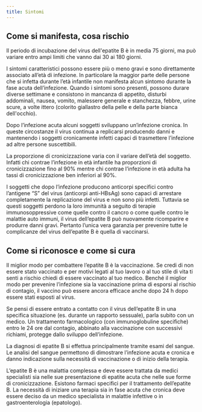 ```yaml
---
title: Sintomi
---
```


## Come si manifesta, cosa rischio

Il periodo di incubazione del virus dell'epatite B è in media 75 giorni, ma può variare entro ampi limiti che vanno dai 30 ai 180 giorni.

I sintomi caratteristici possono essere più o meno gravi e sono direttamente associato all’età di infezione. In particolare la maggior parte delle persone che si infetta durante l’età infantile non manifesta alcun sintomo durante la fase acuta dell’infezione. Quando i sintomi sono presenti, possono durare diverse settimane e consistono in mancanza di appetito, disturbi addominali, nausea, vomito, malessere generale e stanchezza, febbre, urine scure, a volte ittero (colorito giallastro della pelle e della parte bianca dell'occhio).

Dopo l’infezione acuta alcuni soggetti sviluppano un’infezione cronica. In queste circostanze il virus continua a replicarsi producendo danni e mantenendo i soggetti cronicamente infetti capaci di trasmettere l’infezione ad altre persone suscettibili.

La proporzione di cronicizzazione varia con il variare dell’età del soggetto. Infatti chi contrae l’infezione in età infantile ha proporzioni di cronicizzazione fino al 90% mentre chi contrae l’infezione in età adulta ha tassi di cronicizzazione ben inferiori al 90%.

I soggetti che dopo l’infezione producono anticorpi specifici contro l’antigene “S” del virus (anticorpi anti-HBsAg) sono capaci di arrestare completamente la replicazione del virus e non sono più infetti. Tuttavia se questi soggetti perdono la loro immunità a seguito di terapie immunosoppressive come quelle contro il cancro o come quelle contro le malattie auto immuni, il virus dell’epatite B può nuovamente ricomparire e produrre danni gravi. Pertanto l’unica vera garanzia per prevenire tutte le complicanze del virus dell’epatite B è quella di vaccinarsi.

## Come si riconosce e come si cura

Il miglior modo per combattere l’epatite B è la vaccinazione. Se credi di non essere stato vaccinato e per motivi legati al tuo lavoro o al tuo stile di vita ti senti a rischio chiedi di essere vaccinato al tuo medico. Benché il miglior modo per prevenire l’infezione sia la vaccinazione prima di esporsi al rischio di contagio, il vaccino può essere ancora efficace anche dopo 24 h dopo essere stati esposti al virus.

Se pensi di essere entrato a contatto con il virus dell’epatite B in una specifica situazione (es. durante un rapporto sessuale), parla subito con un medico. Un trattamento farmacologico (con immunoglobuline specifiche) entro le 24 ore dal contagio, abbinato alla vaccinazione con successivi richiami, protegge dallo sviluppo dell’infezione.

La diagnosi di epatite B si effettua principalmente tramite esami del sangue. Le analisi del sangue permettono di dimostrare l’infezione acuta e cronica e danno indicazione sulla necessità di vaccinazione o di inizio della terapia.

L’epatite B è una malattia complessa e deve essere trattata da medici specialisti sia nelle sue presentazione di epatite acuta che nelle sue forme di cronicizzazione. Esistono farmaci specifici per il trattamento dell’epatite B. La necessità di iniziare una terapia sia in fase acuta che cronica deve essere deciso da un medico specialista in malattie infettive o in gastroenterologia (epatologo).
